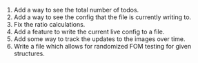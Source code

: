 1. Add a way to see the total number of todos.
2. Add a way to see the config that the file is currently writing to.
3. Fix the ratio calculations.
4. Add a feature to write the current live config to a file.
5. Add some way to track the updates to the images over time.
6. Write a file which allows for randomized FOM testing for given structures.